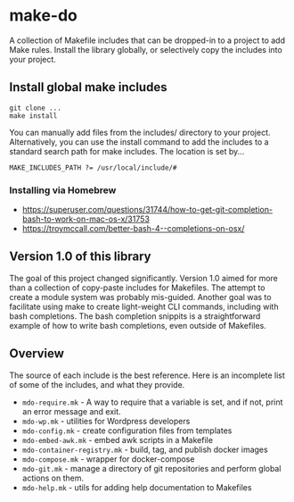 # make-do

A collection of Makefile includes that can be dropped-in to a project to add Make rules. Install the library globally, or selectively copy the includes into your project.

## Install global make includes

```
git clone ...
make install
```

You can manually add files from the includes/ directory to your project. Alternatively, you can use the install command to add the includes to a standard search path for make includes. The location is set by...
```make
MAKE_INCLUDES_PATH ?= /usr/local/include/#
```

### Installing via Homebrew


- https://superuser.com/questions/31744/how-to-get-git-completion-bash-to-work-on-mac-os-x/31753
- https://troymccall.com/better-bash-4--completions-on-osx/

## Version 1.0 of this library

The goal of this project changed significantly. Version 1.0 aimed for more than a collection of copy-paste includes for Makefiles. The attempt to create a module system was probably mis-guided. Another goal was to facilitate using make to create light-weight CLI commands, including with bash completions. The bash completion snippits is a straightforward example of how to write bash completions, even outside of Makefiles.

## Overview

The source of each include is the best reference. Here is an incomplete list of some of the includes, and what they provide.

* `mdo-require.mk` - A way to require that a variable is set, and if not, print an error message and exit.
* `mdo-wp.mk` - utilities for Wordpress developers
* `mdo-config.mk` - create configuration files from templates
* `mdo-embed-awk.mk` - embed awk scripts in a Makefile
* `mdo-container-registry.mk` - build, tag, and publish docker images
* `mdo-compose.mk` - wrapper for docker-compose
* `mdo-git.mk` - manage a directory of git repositories and perform global actions on them.
* `mdo-help.mk` - utils for adding help documentation to Makefiles